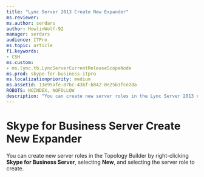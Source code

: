 ```yaml
---
title: "Lync Server 2013 Create New Expander"
ms.reviewer: 
ms.author: serdars
author: HowlinWolf-92
manager: serdars
audience: ITPro
ms.topic: article
f1.keywords:
- CSH
ms.custom:
- ms.lync.tb.LyncServerCurrentReleaseScopeNode
ms.prod: skype-for-business-itpro
ms.localizationpriority: medium
ms.assetid: 13e95afe-87bc-43bf-b842-0e25b3fce2da
ROBOTS: NOINDEX, NOFOLLOW
description: "You can create new server roles in the Lync Server 2013 node of Topology Builder by right clicking on Lync Server 2013, select New, then select the server role to create."
---
```


# Skype for Business Server Create New Expander
 
You can create new server roles in the Topology Builder by right-clicking **Skype for Business Server**, selecting **New**, and selecting the server role to create.
  


